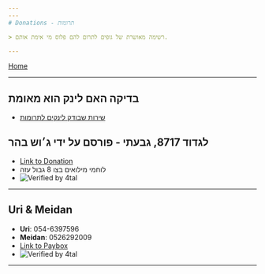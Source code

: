 ```yaml
---
---
# Donations - תרומות

> רשימה מאושרת של גופים לתרום להם פלוס מי אימת אותם.

---
```

[Home](home)

---

## בדיקה האם לינק הוא מאומת

- [שירות שבודק לינקים לתרומות](https://naboo.ai/safedonate)

## לגדוד 8717, גבעתי - פורסם על ידי ג׳וש בהר

- [Link to Donation](https://payboxapp.page.link/kJrr6HjU9NZqWzJ36)
- לוחמי מילואים בצו 8 גבול עזה
- ![Verified by 4tal](https://img.shields.io/badge/verified-4tal-brightgreen)

---

## Uri & Meidan

- **Uri**: 054-6397596
- **Meidan**: 0526292009
- [Link to Paybox](https://payboxapp.page.link/SYaGNe6tQoXmHkRY9)
- ![Verified by 4tal](https://img.shields.io/badge/verified-4tal-brightgreen)

---

